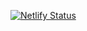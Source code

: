 [![Netlify Status](https://api.netlify.com/api/v1/badges/b42f98a1-f211-4b08-8033-fd52c7e7e8a6/deploy-status)](https://app.netlify.com/sites/elated-volhard-5def7e/deploys)